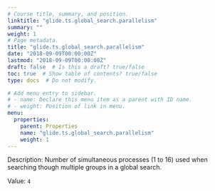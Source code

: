 ```yaml
---
# Course title, summary, and position.
linktitle: "glide.ts.global_search.parallelism"
summary: ""
weight: 1
# Page metadata.
title: "glide.ts.global_search.parallelism"
date: "2018-09-09T00:00:00Z"
lastmod: "2018-09-09T00:00:00Z"
draft: false  # Is this a draft? true/false
toc: true  # Show table of contents? true/false
type: docs  # Do not modify.

# Add menu entry to sidebar.
# - name: Declare this menu item as a parent with ID name.
# - weight: Position of link in menu.
menu:
  properties:
    parent: Properties
    name: "glide.ts.global_search.parallelism"
    weight: 1
---
```


Description: Number of simultaneous processes (1 to 16) used when searching though multiple groups in a global search.


Value: `4`